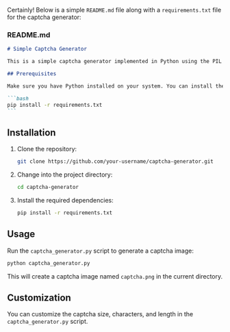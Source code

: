 Certainly! Below is a simple `README.md` file along with a `requirements.txt` file for the captcha generator:

### README.md

````markdown
# Simple Captcha Generator

This is a simple captcha generator implemented in Python using the PIL (Python Imaging Library) module. It generates a random captcha text, draws it on an image, and saves the image.

## Prerequisites

Make sure you have Python installed on your system. You can install the required dependencies by running:

```bash
pip install -r requirements.txt
```
````

## Installation

1. Clone the repository:

   ```bash
   git clone https://github.com/your-username/captcha-generator.git
   ```

2. Change into the project directory:

   ```bash
   cd captcha-generator
   ```

3. Install the required dependencies:

   ```bash
   pip install -r requirements.txt
   ```

## Usage

Run the `captcha_generator.py` script to generate a captcha image:

```bash
python captcha_generator.py
```

This will create a captcha image named `captcha.png` in the current directory.

## Customization

You can customize the captcha size, characters, and length in the `captcha_generator.py` script.
